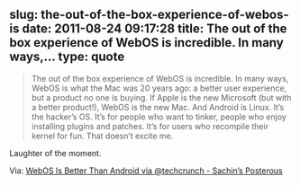 slug: the-out-of-the-box-experience-of-webos-is
date: 2011-08-24 09:17:28
title: The out of the box experience of WebOS is incredible. In many ways,...
type: quote
---

> The out of the box experience of WebOS is incredible. In many ways, WebOS is what the Mac was 20 years ago: a better user experience, but a product no one is buying. If Apple is the new Microsoft (but with a better product!), WebOS is the new Mac. And Android is Linux. It’s the hacker’s OS. It’s for people who want to tinker, people who enjoy installing plugins and patches. It’s for users who recompile their kernel for fun. That doesn’t excite me.

Laughter of the moment.

 Via: [WebOS Is Better Than Android via @techcrunch - Sachin’s Posterous](http://sachin.posterous.com/webos-is-better-than-android)
